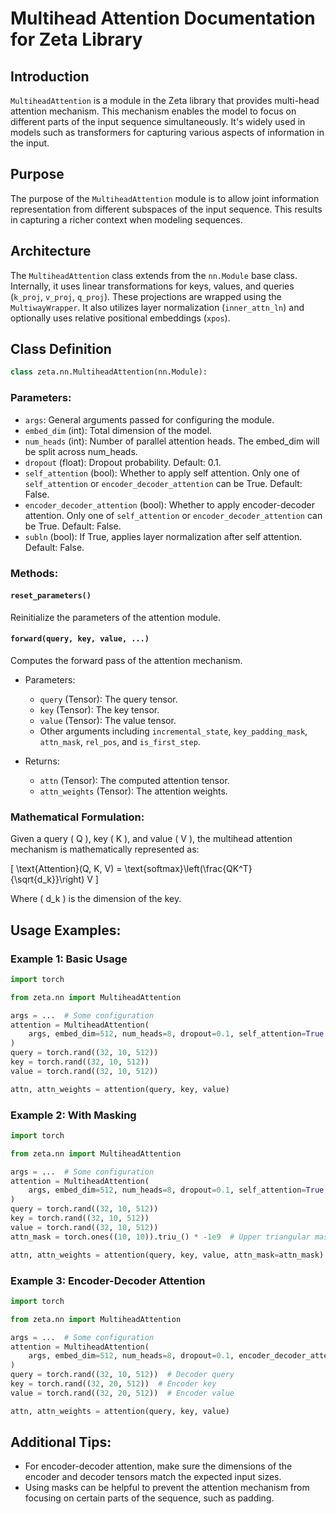 # Multihead Attention Documentation for Zeta Library

## Introduction

`MultiheadAttention` is a module in the Zeta library that provides multi-head attention mechanism. This mechanism enables the model to focus on different parts of the input sequence simultaneously. It's widely used in models such as transformers for capturing various aspects of information in the input.

## Purpose

The purpose of the `MultiheadAttention` module is to allow joint information representation from different subspaces of the input sequence. This results in capturing a richer context when modeling sequences.

## Architecture

The `MultiheadAttention` class extends from the `nn.Module` base class. Internally, it uses linear transformations for keys, values, and queries (`k_proj`, `v_proj`, `q_proj`). These projections are wrapped using the `MultiwayWrapper`. It also utilizes layer normalization (`inner_attn_ln`) and optionally uses relative positional embeddings (`xpos`).

## Class Definition

```python
class zeta.nn.MultiheadAttention(nn.Module):
```

### Parameters:
- `args`: General arguments passed for configuring the module.
- `embed_dim` (int): Total dimension of the model.
- `num_heads` (int): Number of parallel attention heads. The embed_dim will be split across num_heads.
- `dropout` (float): Dropout probability. Default: 0.1.
- `self_attention` (bool): Whether to apply self attention. Only one of `self_attention` or `encoder_decoder_attention` can be True. Default: False.
- `encoder_decoder_attention` (bool): Whether to apply encoder-decoder attention. Only one of `self_attention` or `encoder_decoder_attention` can be True. Default: False.
- `subln` (bool): If True, applies layer normalization after self attention. Default: False.

### Methods:

#### `reset_parameters()`
Reinitialize the parameters of the attention module.

#### `forward(query, key, value, ...)`
Computes the forward pass of the attention mechanism.

- Parameters:
  - `query` (Tensor): The query tensor.
  - `key` (Tensor): The key tensor.
  - `value` (Tensor): The value tensor.
  - Other arguments including `incremental_state`, `key_padding_mask`, `attn_mask`, `rel_pos`, and `is_first_step`.

- Returns:
  - `attn` (Tensor): The computed attention tensor.
  - `attn_weights` (Tensor): The attention weights.

### Mathematical Formulation:

Given a query \( Q \), key \( K \), and value \( V \), the multihead attention mechanism is mathematically represented as:

\[ \text{Attention}(Q, K, V) = \text{softmax}\left(\frac{QK^T}{\sqrt{d_k}}\right) V \]

Where \( d_k \) is the dimension of the key.

## Usage Examples:

### Example 1: Basic Usage

```python
import torch

from zeta.nn import MultiheadAttention

args = ...  # Some configuration
attention = MultiheadAttention(
    args, embed_dim=512, num_heads=8, dropout=0.1, self_attention=True
)
query = torch.rand((32, 10, 512))
key = torch.rand((32, 10, 512))
value = torch.rand((32, 10, 512))

attn, attn_weights = attention(query, key, value)
```

### Example 2: With Masking

```python
import torch

from zeta.nn import MultiheadAttention

args = ...  # Some configuration
attention = MultiheadAttention(
    args, embed_dim=512, num_heads=8, dropout=0.1, self_attention=True
)
query = torch.rand((32, 10, 512))
key = torch.rand((32, 10, 512))
value = torch.rand((32, 10, 512))
attn_mask = torch.ones((10, 10)).triu_() * -1e9  # Upper triangular mask

attn, attn_weights = attention(query, key, value, attn_mask=attn_mask)
```

### Example 3: Encoder-Decoder Attention

```python
import torch

from zeta.nn import MultiheadAttention

args = ...  # Some configuration
attention = MultiheadAttention(
    args, embed_dim=512, num_heads=8, dropout=0.1, encoder_decoder_attention=True
)
query = torch.rand((32, 10, 512))  # Decoder query
key = torch.rand((32, 20, 512))  # Encoder key
value = torch.rand((32, 20, 512))  # Encoder value

attn, attn_weights = attention(query, key, value)
```

## Additional Tips:
- For encoder-decoder attention, make sure the dimensions of the encoder and decoder tensors match the expected input sizes.
- Using masks can be helpful to prevent the attention mechanism from focusing on certain parts of the sequence, such as padding.
